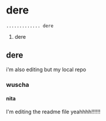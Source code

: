 # dere

```
............. dere
```

1. dere

## dere

i'm also editing but my local repo

### wuscha

#### nita

I'm editing the readme file yeahhhh!!!!!!
